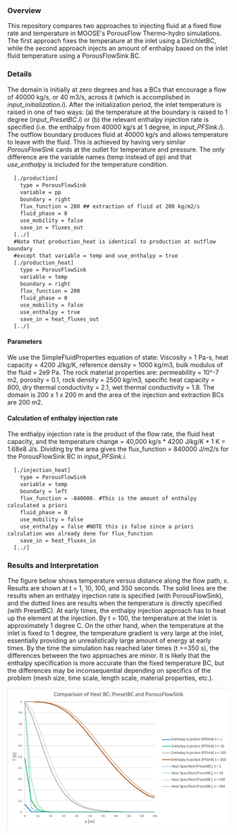 ### Overview

This repository compares two approaches to injecting fluid at a fixed flow rate and temperature in MOOSE's PorousFlow Thermo-hydro simulations. The first approach fixes the temperature at the inlet using a DirichletBC, while the second approach injects an amount of enthalpy based on the inlet fluid temperature using a PorousFlowSink BC.

### Details

The domain is initially at zero degrees and has a BCs that encourage a flow of 40000 kg/s, or 40 m3/s, across it (which is accomplished in *input\_initialization.i*). After the initialization period, the inlet temperature is raised in one of two ways: (a) the temperature at the boundary is raised to 1 degree (*input\_PresetBC.i*) or (b) the relevant enthalpy injection rate is specified (i.e. the enthalpy from 40000 kg/s at 1 degree, in *input\_PFSink.i*). The outflow boundary produces fluid at 40000 kg/s and allows temperature to leave with the fluid. This is achieved by having very similar *PorousFlowSink* cards at the outlet for temperature and pressure. The only difference are the variable names (temp instead of pp) and that *use\_enthalpy* is included for the temperature condition.

```
  [./production]
    type = PorousFlowSink
    variable = pp
    boundary = right
    flux_function = 200 ## extraction of fluid at 200 kg/m2/s
    fluid_phase = 0
    use_mobility = false
    save_in = fluxes_out
  [../]
  #Note that production_heat is identical to production at outflow boundary
  #except that variable = temp and use_enthalpy = true
  [./production_heat]
    type = PorousFlowSink
    variable = temp
    boundary = right
    flux_function = 200
    fluid_phase = 0
    use_mobility = false
    use_enthalpy = true
    save_in = heat_fluxes_out
  [../]
```

#### Parameters 

We use the SimpleFluidProperties equation of state: Viscosity = 1 Pa-s, heat capacity = 4200 J/kg/K, reference density = 1000 kg/m3, bulk modulus of the fluid = 2e9 Pa. 
The rock material properties are: permeability = 10^-7 m2, porosity = 0.1, rock density = 2500 kg/m3, specific heat capacity = 800, dry thermal conductivity = 2.1, wet thermal conductivity = 1.8.
The domain is 200 x 1 x 200 m and the area of the injection and extraction BCs are 200 m2.

#### Calculation of enthalpy injection rate

The enthalpy injection rate is the product of the flow rate, the fluid heat capacity, and the temperature change = 40,000 kg/s * 4200 J/kg/K * 1 K = 1.68e8 J/s. Dividing by the area gives the flux\_function = 840000 J/m2/s for the PorousFlowSink BC in *input\_PFSink.i*.

```
  [./injection_heat]
    type = PorousFlowSink
    variable = temp
    boundary = left
    flux_function = -840000. #This is the amount of enthalpy calculated a priori
    fluid_phase = 0
    use_mobility = false
    use_enthalpy = false #NOTE this is false since a priori calculation was already done for flux_function
    save_in = heat_fluxes_in
  [../]
```

### Results and Interpretation

The figure below shows temperature versus distance along the flow path, x. Results are shown at t = 1, 10, 100, and 350 seconds. The solid lines are the results when an enthalpy injection rate is specified (with PorousFlowSink), and the dotted lines are results when the temperature is directly specified (with PresetBC). 
At early times, the enthalpy injection approach has to heat up the element at the injection. By t = 100, the temperature at the inlet is approximately 1 degree C. 
On the other hand, when the temperature at the inlet is fixed to 1 degree, the temperature gradient is very large at the inlet, essentially providing an unrealistically large amount of energy at early times.
By the time the simulation has reached later times (t >=350 s), the differences between the two approaches are minor.
It is likely that the enthalpy specification is more accurate than the fixed temperature BC, but the differences may be inconsequential depending on specifics of the problem (mesh size, time scale, length scale, material properties, etc.).

![Tux, the Linux mascot](Heat_BC_comparison.png)


